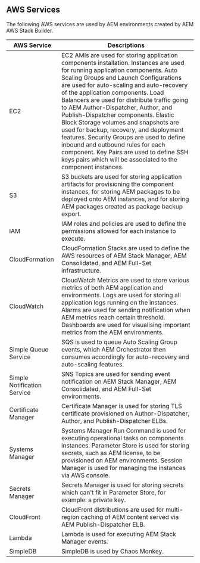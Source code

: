 AWS Services
------------

The following AWS services are used by AEM environments created by AEM AWS Stack Builder.

| AWS Service | Descriptions |
|-------------|--------------|
| EC2 | EC2 AMIs are used for storing application components installation. Instances are used for running application components. Auto Scaling Groups and Launch Configurations are used for auto-scaling and auto-recovery of the application components. Load Balancers are used for distribute traffic going to AEM Author-Dispatcher, Author, and Publish-Dispatcher components. Elastic Block Storage volumes and snapshots are used for backup, recovery, and deployment features. Security Groups are used to define inbound and outbound rules for each component. Key Pairs are used to define SSH keys pairs which will be associated to the component instances. |
| S3 | S3 buckets are used for storing application artifacts for provisioning the component instances, for storing AEM packages to be deployed onto AEM instances, and for storing AEM packages created as package backup export. |
| IAM | IAM roles and policies are used to define the permissions allowed for each instance to execute. |
| CloudFormation | CloudFormation Stacks are used to define the AWS resources of AEM Stack Manager, AEM Consolidated, and AEM Full-Set infrastructure. |
| CloudWatch | CloudWatch Metrics are used to store various metrics of both AEM application and environments. Logs are used for storing all application logs running on the instances. Alarms are used for sending notification when AEM metrics reach certain threshold. Dashboards are used for visualising important metrics from the AEM environments. |
| Simple Queue Service | SQS is used to queue Auto Scaling Group events, which AEM Orchestrator then consumes accordingly for auto-recovery and auto-scaling features. |
| Simple Notification Service | SNS Topics are used for sending event notification on AEM Stack Manager, AEM Consolidated, and AEM Full-Set environments. |
| Certificate Manager | Certificate Manager is used for storing TLS certificate provisioned on Author-Dispatcher, Author, and Publish-Dispatcher ELBs. |
| Systems Manager | Systems Manager Run Command is used for executing operational tasks on components instances. Parameter Store is used for storing secrets, such as AEM license, to be provisioned on AEM environments. Session Manager is used for managing the instances via AWS console. |
| Secrets Manager | Secrets Manager is used for storing secrets which can't fit in Parameter Store, for example: a private key. |
| CloudFront | CloudFront distributions are used for multi-region caching of AEM content served via AEM Publish-Dispatcher ELB. |
| Lambda | Lambda is used for executing AEM Stack Manager events. |
| SimpleDB | SimpleDB is used by Chaos Monkey. |
